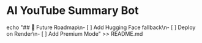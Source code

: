 # AI YouTube Summary Bot
echo "## 🧭 Future Roadmap\n- [ ] Add Hugging Face fallback\n- [ ] Deploy on Render\n- [ ] Add Premium Mode" >> README.md
